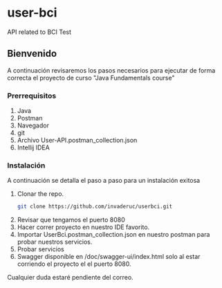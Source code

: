 # user-bci
API related to BCI Test

<!-- GETTING STARTED -->
## Bienvenido

A continuación revisaremos los pasos necesarios para ejecutar de forma correcta el proyecto de curso
"Java Fundamentals course"
### Prerrequisitos
1. Java
2. Postman
3. Navegador
4. git
5. Archivo User-API.postman_collection.json
6. Intellij IDEA


### Instalación

A continuación se detalla el paso a paso para un instalación exitosa


1. Clonar the repo.
   ```sh
   git clone https://github.com/invaderuc/userbci.git
   ```
2. Revisar que tengamos el puerto 8080 
3. Hacer correr proyecto en nuestro IDE favorito.
4. Importar UserBci.postman_collection.json en nuestro postman para probar nuestros servicios.
5. Probar servicios
6. Swagger disponible en /doc/swagger-ui/index.html solo al estar corriendo el proyecto el el puerto 8080.

Cualquier duda estaré pendiente del correo.
